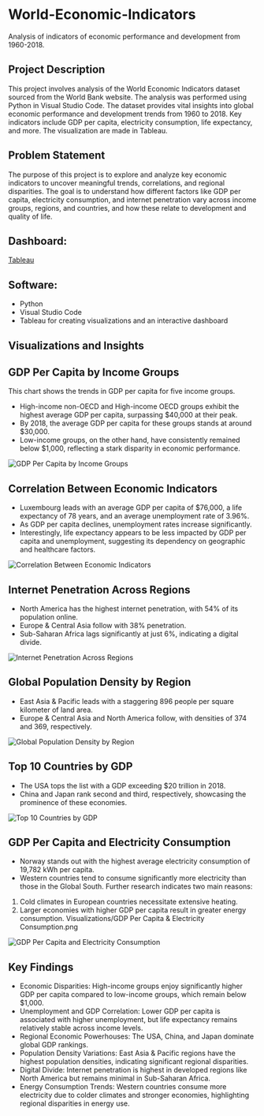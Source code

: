 # World-Economic-Indicators
Analysis of indicators of economic performance and development from 1960-2018.

## Project Description 
This project involves analysis of the World Economic Indicators dataset sourced from the World Bank website. The analysis was performed using Python in Visual Studio Code. The dataset provides vital insights into global economic performance and development trends from 1960 to 2018. Key indicators include GDP per capita, electricity consumption, life expectancy, and more. The visualization are made in Tableau.

## Problem Statement
The purpose of this project is to explore and analyze key economic indicators to uncover meaningful trends, correlations, and regional disparities. The goal is to understand how different factors like GDP per capita, electricity consumption, and internet penetration vary across income groups, regions, and countries, and how these relate to development and quality of life.

## Dashboard:
[Tableau](https://public.tableau.com/app/profile/kashif.usman/viz/WorldEconomicIndicators_17346941013160/Dashboard1)

## Software:
- Python
- Visual Studio Code
- Tableau for creating visualizations and an interactive dashboard

## Visualizations and Insights

## GDP Per Capita by Income Groups

This chart shows the trends in GDP per capita for five income groups.
- High-income non-OECD and High-income OECD groups exhibit the highest average GDP per capita, surpassing $40,000 at their peak.
- By 2018, the average GDP per capita for these groups stands at around $30,000.
- Low-income groups, on the other hand, have consistently remained below $1,000, reflecting a stark disparity in economic performance.

![GDP Per Capita by Income Groups](./Visualizations/GDP%20Per%20Capita%20for%20Income%20Groups.png)

## Correlation Between Economic Indicators

- Luxembourg leads with an average GDP per capita of $76,000, a life expectancy of 78 years, and an average unemployment rate of 3.96%.
- As GDP per capita declines, unemployment rates increase significantly.
- Interestingly, life expectancy appears to be less impacted by GDP per capita and unemployment, suggesting its dependency on geographic and healthcare factors.

![Correlation Between Economic Indicators](./Visualizations/Correlation%20btw%20Economic%20Indicators.png)

## Internet Penetration Across Regions

- North America has the highest internet penetration, with 54% of its population online.
- Europe & Central Asia follow with 38% penetration.
- Sub-Saharan Africa lags significantly at just 6%, indicating a digital divide.

![Internet Penetration Across Regions](./Visualizations/Internet%20Penetration%20across%20Regions.png)
  
## Global Population Density by Region

- East Asia & Pacific leads with a staggering 896 people per square kilometer of land area.
- Europe & Central Asia and North America follow, with densities of 374 and 369, respectively.

![Global Population Density by Region](./Visualizations/Global%20Population%20Density%20by%20Region.png)

## Top 10 Countries by GDP

- The USA tops the list with a GDP exceeding $20 trillion in 2018.
- China and Japan rank second and third, respectively, showcasing the prominence of these economies.

![Top 10 Countries by GDP](./Visualizations/Top%2010%20Countries%20by%20GDP.png)

## GDP Per Capita and Electricity Consumption

- Norway stands out with the highest average electricity consumption of 19,782 kWh per capita.
- Western countries tend to consume significantly more electricity than those in the Global South.
Further research indicates two main reasons:
1. Cold climates in European countries necessitate extensive heating.
2. Larger economies with higher GDP per capita result in greater energy consumption.
Visualizations/GDP Per Capita & Electricity Consumption.png

![GDP Per Capita and Electricity Consumption](./Visualizations/GDP%20Per%20Capita%20&%20Electricity%20Consumption.png)

## Key Findings
- Economic Disparities: High-income groups enjoy significantly higher GDP per capita compared to low-income groups, which remain below $1,000.
- Unemployment and GDP Correlation: Lower GDP per capita is associated with higher unemployment, but life expectancy remains relatively stable across income levels.
- Regional Economic Powerhouses: The USA, China, and Japan dominate global GDP rankings.
- Population Density Variations: East Asia & Pacific regions have the highest population densities, indicating significant regional disparities.
- Digital Divide: Internet penetration is highest in developed regions like North America but remains minimal in Sub-Saharan Africa.
- Energy Consumption Trends: Western countries consume more electricity due to colder climates and stronger economies, highlighting regional disparities in energy use.
